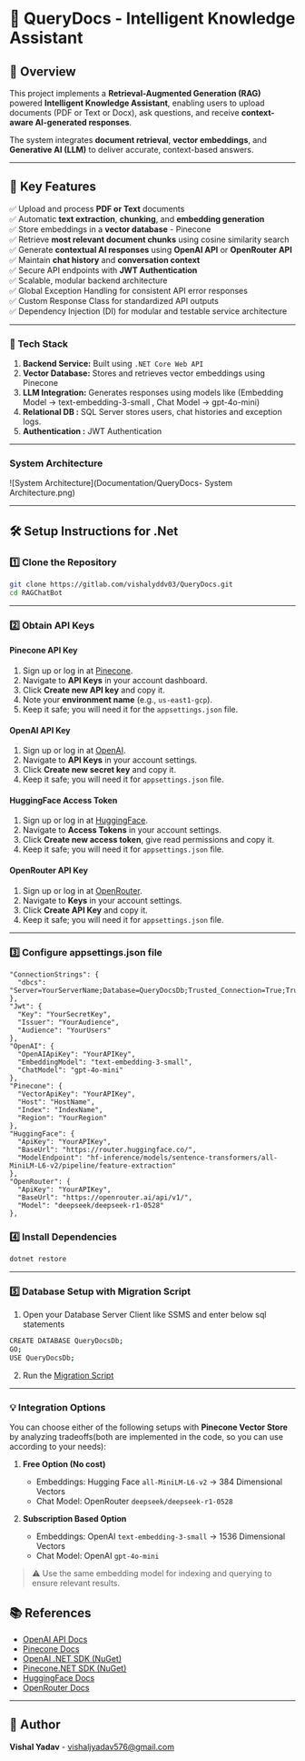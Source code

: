 # 🧠 QueryDocs - Intelligent Knowledge Assistant 

## 📘 Overview  
This project implements a **Retrieval-Augmented Generation (RAG)** powered **Intelligent Knowledge Assistant**, enabling users to upload documents (PDF or Text or Docx), ask questions, and receive **context-aware AI-generated responses**.  

The system integrates **document retrieval**, **vector embeddings**, and **Generative AI (LLM)** to deliver accurate, context-based answers.  

---

## 🚀 Key Features  
✅ Upload and process **PDF or Text** documents  
✅ Automatic **text extraction**, **chunking**, and **embedding generation**  
✅ Store embeddings in a **vector database** - Pinecone  
✅ Retrieve **most relevant document chunks** using cosine similarity search  
✅ Generate **contextual AI responses** using **OpenAI API** or **OpenRouter API** 
✅ Maintain **chat history** and **conversation context**  
✅ Secure API endpoints with **JWT Authentication**  
✅ Scalable, modular backend architecture  
✅ Global Exception Handling for consistent API error responses  
✅ Custom Response Class for standardized API outputs  
✅ Dependency Injection (DI) for modular and testable service architecture 

---

### 🔹 Tech Stack
1. **Backend Service:** Built using `.NET Core Web API`  
2. **Vector Database:** Stores and retrieves vector embeddings using Pinecone   
3. **LLM Integration:** Generates responses using models like (Embedding Model -> text-embedding-3-small , Chat Model -> gpt-4o-mini)
4. **Relational DB :** SQL Server stores users, chat histories and exception logs.
5. **Authentication :** JWT Authentication

---

### System Architecture
![System Architecture](Documentation/QueryDocs- System Architecture.png)

---

## 🛠️ Setup Instructions for .Net

### 1️⃣ Clone the Repository
```bash
git clone https://gitlab.com/vishalyddv03/QueryDocs.git
cd RAGChatBot
```
---

### 2️⃣ Obtain API Keys

#### Pinecone API Key
1. Sign up or log in at [Pinecone](https://www.pinecone.io/).  
2. Navigate to **API Keys** in your account dashboard.  
3. Click **Create new API key** and copy it.  
4. Note your **environment name** (e.g., `us-east1-gcp`).  
5. Keep it safe; you will need it for the `appsettings.json` file.

#### OpenAI API Key
1. Sign up or log in at [OpenAI](https://platform.openai.com/).  
2. Navigate to **API Keys** in your account settings.  
3. Click **Create new secret key** and copy it.  
4. Keep it safe; you will need it for `appsettings.json` file.

#### HuggingFace Access Token
1. Sign up or log in at [HuggingFace](https://huggingface.co/).  
2. Navigate to **Access Tokens** in your account settings.  
3. Click **Create new access token**, give read permissions and copy it.  
4. Keep it safe; you will need it for `appsettings.json` file.  

#### OpenRouter API Key
1. Sign up or log in at [OpenRouter](https://openrouter.ai/).  
2. Navigate to **Keys** in your account settings.  
3. Click **Create API Key** and copy it.  
4. Keep it safe; you will need it for `appsettings.json` file.  
---

### 3️⃣ Configure appsettings.json file
```
"ConnectionStrings": {
  "dbcs": "Server=YourServerName;Database=QueryDocsDb;Trusted_Connection=True;TrustServerCertificate=True;"
},
"Jwt": {
  "Key": "YourSecretKey",
  "Issuer": "YourAudience",
  "Audience": "YourUsers"
},
"OpenAI": {
  "OpenAIApiKey": "YourAPIKey",
  "EmbeddingModel": "text-embedding-3-small",
  "ChatModel": "gpt-4o-mini"
},
"Pinecone": {
  "VectorApiKey": "YourAPIKey",
  "Host": "HostName",
  "Index": "IndexName",
  "Region": "YourRegion"
},
"HuggingFace": {
  "ApiKey": "YourAPIKey",
  "BaseUrl": "https://router.huggingface.co/",
  "ModelEndpoint": "hf-inference/models/sentence-transformers/all-MiniLM-L6-v2/pipeline/feature-extraction"
},
"OpenRouter": {
  "ApiKey": "YourAPIKey",
  "BaseUrl": "https://openrouter.ai/api/v1/",
  "Model": "deepseek/deepseek-r1-0528"
},
```

### 4️⃣ Install Dependencies 
```bash
dotnet restore
```
---

### 5️⃣ Database Setup with Migration Script

1. Open your Database Server Client like SSMS and enter below sql statements
 ```bash
CREATE DATABASE QueryDocsDb;
GO;
USE QueryDocsDb;
```
2. Run the [Migration Script](QueryDocs.Infrastructure/SqlScripts/DbSetupScript.sql)
   
---

### 💡 Integration Options

You can choose either of the following setups with **Pinecone Vector Store** by analyzing tradeoffs(both are implemented in the code, so you can use according to your needs):

1. **Free Option (No cost)**  
   - Embeddings: Hugging Face `all-MiniLM-L6-v2` -> 384 Dimensional Vectors 
   - Chat Model: OpenRouter `deepseek/deepseek-r1-0528`  

2. **Subscription Based Option**  
   - Embeddings: OpenAI `text-embedding-3-small` -> 1536 Dimensional Vectors
   - Chat Model: OpenAI `gpt-4o-mini`  

> ⚠️ Use the same embedding model for indexing and querying to ensure relevant results.  

## 📚 References
- [OpenAI API Docs](https://platform.openai.com/docs)
- [Pinecone Docs](https://docs.pinecone.io)
- [OpenAI .NET SDK (NuGet)](https://www.nuget.org/packages/OpenAI/)
- [Pinecone.NET SDK (NuGet)](https://www.nuget.org/packages/Pinecone.NET/)
- [HuggingFace Docs](https://huggingface.co/sentence-transformers/all-MiniLM-L6-v2)
- [OpenRouter Docs](https://openrouter.ai/deepseek/deepseek-r1-0528)

---

## 👤 Author

**Vishal Yadav** - [vishaljyadav576@gmail.com](mailto:vishaljyadav576@gmail.com) 




